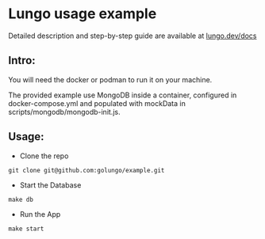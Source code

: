 # Lungo usage example
Detailed description and step-by-step guide are available at [lungo.dev/docs](https://lungo.dev/docs)

## Intro:
You will need the docker or podman to run it on your machine.

The provided example use MongoDB inside a container, configured in docker-compose.yml and populated with mockData in scripts/mongodb/mongodb-init.js.

## Usage:
- Clone the repo
```
git clone git@github.com:golungo/example.git
```
- Start the Database
```
make db
```
- Run the App
```
make start
```